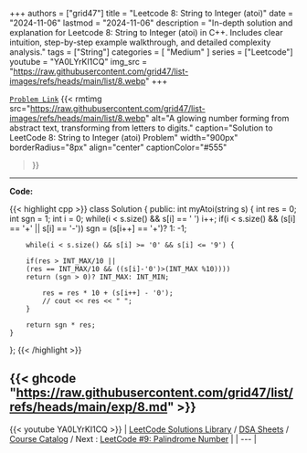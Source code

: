 
+++
authors = ["grid47"]
title = "Leetcode 8: String to Integer (atoi)"
date = "2024-11-06"
lastmod = "2024-11-06"
description = "In-depth solution and explanation for Leetcode 8: String to Integer (atoi) in C++. Includes clear intuition, step-by-step example walkthrough, and detailed complexity analysis."
tags = ["String"]
categories = [
    "Medium"
]
series = ["Leetcode"]
youtube = "YA0LYrKI1CQ"
img_src = "https://raw.githubusercontent.com/grid47/list-images/refs/heads/main/list/8.webp"
+++



[`Problem Link`](https://leetcode.com/problems/string-to-integer-atoi/description/)
{{< rmtimg 
    src="https://raw.githubusercontent.com/grid47/list-images/refs/heads/main/list/8.webp" 
    alt="A glowing number forming from abstract text, transforming from letters to digits."
    caption="Solution to LeetCode 8: String to Integer (atoi) Problem"
    width="900px"
    borderRadius="8px"
    align="center" 
    captionColor="#555"
>}}
---
**Code:**

{{< highlight cpp >}}
class Solution {
public:
    int myAtoi(string s) {
        int res = 0;
        int sgn = 1;
        int i = 0;
        while(i < s.size() && s[i] == ' ') i++;
        if(i < s.size() && (s[i] == '+' || s[i] == '-'))
            sgn = (s[i++] == '+')? 1: -1;
        
        while(i < s.size() && s[i] >= '0' && s[i] <= '9') {
            
        if(res > INT_MAX/10 || 
        (res == INT_MAX/10 && ((s[i]-'0')>(INT_MAX %10))))
        return (sgn > 0)? INT_MAX: INT_MIN;
            
            res = res * 10 + (s[i++] - '0');
            // cout << res << " ";
        }
        
        return sgn * res;
    }
};
{{< /highlight >}}

{{< ghcode "https://raw.githubusercontent.com/grid47/list/refs/heads/main/exp/8.md" >}}
---
{{< youtube YA0LYrKI1CQ >}}
| [LeetCode Solutions Library](https://grid47.xyz/leetcode/) / [DSA Sheets](https://grid47.xyz/sheets/) / [Course Catalog](https://grid47.xyz/courses/) / Next : [LeetCode #9: Palindrome Number](https://grid47.xyz/leetcode/solution-9-palindrome-number/) |
| --- |
